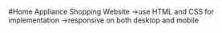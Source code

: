 #Home Appliance Shopping Website
->use HTML and CSS for implementation
->responsive on both desktop and mobile
